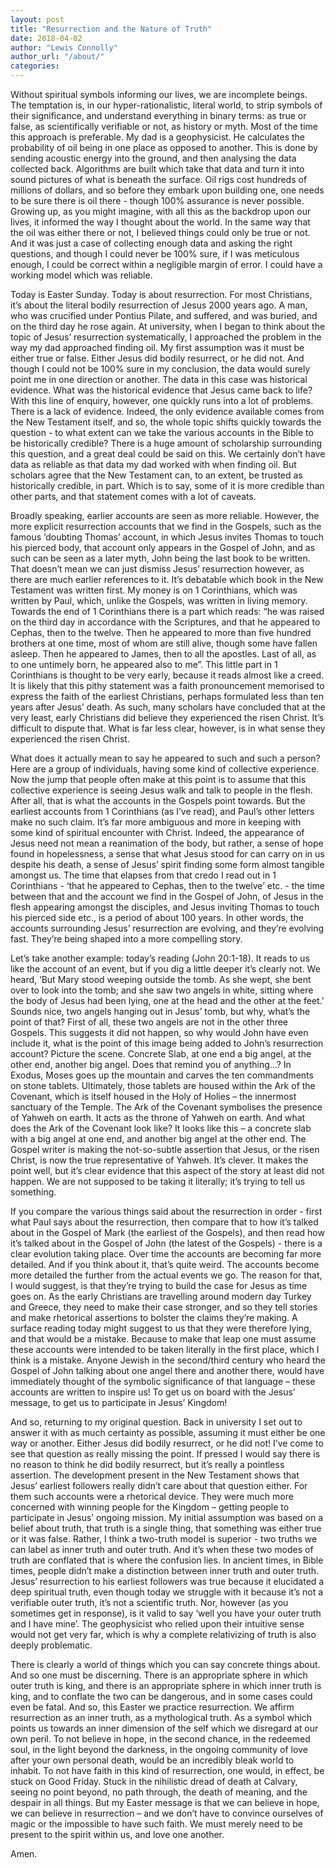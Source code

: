 ```yaml
---
layout: post
title: "Resurrection and the Nature of Truth"
date: 2018-04-02
author: "Lewis Connolly"
author_url: "/about/"
categories:
---
```


Without spiritual symbols informing our lives, we are incomplete beings. The temptation is, in our hyper-rationalistic, literal world, to strip symbols of their significance, and understand everything in binary terms: as true or false, as scientifically verifiable or not, as history or myth. Most of the time this approach is preferable. My dad is a geophysicist. He calculates the probability of oil being in one place as opposed to another. This is done by sending acoustic energy into the ground, and then analysing the data collected back. Algorithms are built which take that data and turn it into sound pictures of what is beneath the surface. Oil rigs cost hundreds of millions of dollars, and so before they embark upon building one, one needs to be sure there is oil there - though 100% assurance is never possible. Growing up, as you might imagine, with all this as the backdrop upon our lives, it informed the way I thought about the world. In the same way that the oil was either there or not, I believed things could only be true or not. And it was just a case of collecting enough data and asking the right questions, and though I could never be 100% sure, if I was meticulous enough, I could be correct within a negligible margin of error. I could have a working model which was reliable.

Today is Easter Sunday. Today is about resurrection. For most Christians, it’s about the literal bodily resurrection of Jesus 2000 years ago. A man, who was crucified under Pontius Pilate, and suffered, and was buried, and on the third day he rose again. At university, when I began to think about the topic of Jesus’ resurrection systematically, I approached the problem in the way my dad approached finding oil. My first assumption was it must be either true or false. Either Jesus did bodily resurrect, or he did not. And though I could not be 100% sure in my conclusion, the data would surely point me in one direction or another. The data in this case was historical evidence. What was the historical evidence that Jesus came back to life? With this line of enquiry, however, one quickly runs into a lot of problems. There is a lack of evidence. Indeed, the only evidence available comes from the New Testament itself, and so, the whole topic shifts quickly towards the question - to what extent can we take the various accounts in the Bible to be historically credible? There is a huge amount of scholarship surrounding this question, and a great deal could be said on this. We certainly don’t have data as reliable as that data my dad worked with when finding oil. But scholars agree that the New Testament can, to an extent, be trusted as historically credible, in part. Which is to say, some of it is more credible than other parts, and that statement comes with a lot of caveats.

Broadly speaking, earlier accounts are seen as more reliable. However, the more explicit resurrection accounts that we find in the Gospels, such as the famous ‘doubting Thomas’ account, in which Jesus invites Thomas to touch his pierced body, that account only appears in the Gospel of John, and as such can be seen as a later myth, John being the last book to be written. That doesn’t mean we can just dismiss Jesus’ resurrection however, as there are much earlier references to it. It’s debatable which book in the New Testament was written first. My money is on 1 Corinthians, which was written by Paul, which, unlike the Gospels, was written in living memory. Towards the end of 1 Corinthians there is a part which reads: “he was raised on the third day in accordance with the Scriptures, and that he appeared to Cephas, then to the twelve. Then he appeared to more than five hundred brothers at one time, most of whom are still alive, though some have fallen asleep. Then he appeared to James, then to all the apostles. Last of all, as to one untimely born, he appeared also to me”. This little part in 1 Corinthians is thought to be very early, because it reads almost like a creed. It is likely that this pithy statement was a faith pronouncement memorised to express the faith of the earliest Christians, perhaps formulated less than ten years after Jesus’ death. As such, many scholars have concluded that at the very least, early Christians did believe they experienced the risen Christ. It’s difficult to dispute that. What is far less clear, however, is in what sense they experienced the risen Christ.

What does it actually mean to say he appeared to such and such a person? Here are a group of individuals, having some kind of collective experience. Now the jump that people often make at this point is to assume that this collective experience is seeing Jesus walk and talk to people in the flesh. After all, that is what the accounts in the Gospels point towards. But the earliest accounts from 1 Corinthians (as I’ve read), and Paul’s other letters make no such claim. It’s far more ambiguous and more in keeping with some kind of spiritual encounter with Christ. Indeed, the appearance of Jesus need not mean a reanimation of the body, but rather, a sense of hope found in hopelessness, a sense that what Jesus stood for can carry on in us despite his death, a sense of Jesus’ spirit finding some form almost tangible amongst us. The time that elapses from that credo I read out in 1 Corinthians - ‘that he appeared to Cephas, then to the twelve’ etc. - the time between that and the account we find in the Gospel of John, of Jesus in the flesh appearing amongst the disciples, and Jesus inviting Thomas to touch his pierced side etc., is a period of about 100 years. In other words, the accounts surrounding Jesus’ resurrection are evolving, and they’re evolving fast. They’re being shaped into a more compelling story.

Let’s take another example: today’s reading (John 20:1-18). It reads to us like the account of an event, but if you dig a little deeper it’s clearly not. We heard, ‘But Mary stood weeping outside the tomb. As she wept, she bent over to look into the tomb; and she saw two angels in white, sitting where the body of Jesus had been lying, one at the head and the other at the feet.’ Sounds nice, two angels hanging out in Jesus’ tomb, but why, what’s the point of that? First of all, these two angels are not in the other three Gospels. This suggests it did not happen, so why would John have even include it, what is the point of this image being added to John’s resurrection account? Picture the scene. Concrete Slab, at one end a big angel, at the other end, another big angel. Does that remind you of anything…? In Exodus, Moses goes up the mountain and carves the ten commandments on stone tablets. Ultimately, those tablets are housed within the Ark of the Covenant, which is itself housed in the Holy of Holies – the innermost sanctuary of the Temple. The Ark of the Covenant symbolises the presence of Yahweh on earth. It acts as the throne of Yahweh on earth. And what does the Ark of the Covenant look like? It looks like this – a concrete slab with a big angel at one end, and another big angel at the other end. The Gospel writer is making the not-so-subtle assertion that Jesus, or the risen Christ, is now the true representative of Yahweh. It’s clever. It makes the point well, but it’s clear evidence that this aspect of the story at least did not happen. We are not supposed to be taking it literally; it’s trying to tell us something.

If you compare the various things said about the resurrection in order - first what Paul says about the resurrection, then compare that to how it’s talked about in the Gospel of Mark (the earliest of the Gospels), and then read how it’s talked about in the Gospel of John (the latest of the Gospels) - there is a clear evolution taking place. Over time the accounts are becoming far more detailed. And if you think about it, that’s quite weird. The accounts become more detailed the further from the actual events we go. The reason for that, I would suggest, is that they’re trying to build the case for Jesus as time goes on. As the early Christians are travelling around modern day Turkey and Greece, they need to make their case stronger, and so they tell stories and make rhetorical assertions to bolster the claims they’re making. A surface reading today might suggest to us that they were therefore lying, and that would be a mistake. Because to make that leap one must assume these accounts were intended to be taken literally in the first place, which I think is a mistake. Anyone Jewish in the second/third century who heard the Gospel of John talking about one angel there and another there, would have immediately thought of the symbolic significance of that language – these accounts are written to inspire us! To get us on board with the Jesus’ message, to get us to participate in Jesus’ Kingdom!

And so, returning to my original question. Back in university I set out to answer it with as much certainty as possible, assuming it must either be one way or another. Either Jesus did bodily resurrect, or he did not! I’ve come to see that question as really missing the point. If pressed I would say there is no reason to think he did bodily resurrect, but it’s really a pointless assertion. The development present in the New Testament shows that Jesus’ earliest followers really didn’t care about that question either. For them such accounts were a rhetorical device. They were much more concerned with winning people for the Kingdom – getting people to participate in Jesus’ ongoing mission. My initial assumption was based on a belief about truth, that truth is a single thing, that something was either true or it was false. Rather, I think a two-truth model is superior - two truths we can label as inner truth and outer truth. And it’s when these two modes of truth are conflated that is where the confusion lies. In ancient times, in Bible times, people didn’t make a distinction between inner truth and outer truth. Jesus’ resurrection to his earliest followers was true because it elucidated a deep spiritual truth, even though today we struggle with it because it’s not a verifiable outer truth, it’s not a scientific truth. Nor, however (as you sometimes get in response), is it valid to say ‘well you have your outer truth and I have mine’. The geophysicist who relied upon their intuitive sense would not get very far, which is why a complete relativizing of truth is also deeply problematic.

There is clearly a world of things which you can say concrete things about. And so one must be discerning. There is an appropriate sphere in which outer truth is king, and there is an appropriate sphere in which inner truth is king, and to conflate the two can be dangerous, and in some cases could even be fatal. And so, this Easter we practice resurrection. We affirm resurrection as an inner truth, as a mythological truth. As a symbol which points us towards an inner dimension of the self which we disregard at our own peril. To not believe in hope, in the second chance, in the redeemed soul, in the light beyond the darkness, in the ongoing community of love after your own personal death, would be an incredibly bleak world to inhabit. To not have faith in this kind of resurrection, one would, in effect, be stuck on Good Friday. Stuck in the nihilistic dread of death at Calvary, seeing no point beyond, no path through, the death of meaning, and the despair in all things. But my Easter message is that we can believe in hope, we can believe in resurrection – and we don’t have to convince ourselves of magic or the impossible to have such faith. We must merely need to be present to the spirit within us, and love one another.

Amen.
